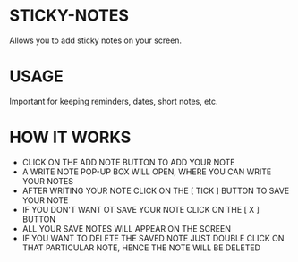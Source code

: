 # STICKY-NOTES
Allows you to add sticky notes on your screen. 

# USAGE
Important for keeping reminders, dates, short notes, etc.

# HOW IT WORKS
- CLICK ON THE ADD NOTE BUTTON TO ADD YOUR NOTE <br>
- A WRITE NOTE POP-UP BOX WILL OPEN, WHERE YOU CAN WRITE YOUR NOTES <br>
- AFTER WRITING YOUR NOTE CLICK ON THE [ TICK ] BUTTON TO SAVE YOUR NOTE <br>
- IF YOU DON'T WANT OT SAVE YOUR NOTE CLICK ON THE [ X ] BUTTON <br>
- ALL YOUR SAVE NOTES WILL APPEAR ON THE SCREEN <br>
- IF YOU WANT TO DELETE THE SAVED NOTE JUST DOUBLE CLICK ON THAT PARTICULAR NOTE, HENCE THE NOTE WILL BE DELETED
